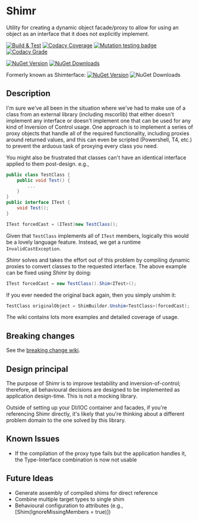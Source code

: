 # Shimr
Utility for creating a dynamic object facade/proxy to allow for using an object as an interface that it does not explicitly implement.

[![Build & Test](https://github.com/IFYates/IFY.Shimr/actions/workflows/dotnet.yml/badge.svg)](https://github.com/IFYates/IFY.Shimr/actions/workflows/dotnet.yml)
[![Codacy Coverage](https://app.codacy.com/project/badge/Coverage/8f5585dd2c4f402893420e0ff7edf5f6)](https://app.codacy.com/gh/IFYates/IFY.Shimr/dashboard?utm_source=gh&utm_medium=referral&utm_content=&utm_campaign=Badge_coverage)
[![Mutation testing badge](https://img.shields.io/endpoint?style=flat&url=https%3A%2F%2Fbadge-api.stryker-mutator.io%2Fgithub.com%2FIFYates%2FIFY.Shimr%2Fmaster)](https://dashboard.stryker-mutator.io/reports/github.com/IFYates/IFY.Shimr/master)
[![Codacy Grade](https://app.codacy.com/project/badge/Grade/8f5585dd2c4f402893420e0ff7edf5f6)](https://app.codacy.com/gh/IFYates/IFY.Shimr/dashboard?utm_source=gh&utm_medium=referral&utm_content=&utm_campaign=Badge_grade)

[![NuGet Version](https://img.shields.io/nuget/v/IFY.Shimr)](https://www.nuget.org/packages/IFY.Shimr/)
[![NuGet Downloads](https://img.shields.io/nuget/dt/IFY.Shimr)](https://www.nuget.org/packages/IFY.Shimr/)

Formerly known as Shimterface:
[![NuGet Version](https://img.shields.io/nuget/v/Shimterface.Standard)](https://www.nuget.org/packages/Shimterface.Standard/)
![NuGet Downloads](https://img.shields.io/nuget/dt/Shimterface.Standard)

## Description
I'm sure we've all been in the situation where we've had to make use of a class from an external library (including mscorlib) that either doesn't implement any interface or doesn't implement one that can be used for any kind of Inversion of Control usage.
One approach is to implement a series of proxy objects that handle all of the required functionality, including proxies around returned values, and this can even be scripted (Powershell, T4, etc.) to prevent the arduous task of proxying every class you need.

You might also be frustrated that classes can't have an identical interface applied to them post-design. e.g.,

```C#
public class TestClass {
    public void Test() {
        ...
    }
}
public interface ITest {
    void Test();
}

ITest forcedCast = (ITest)new TestClass();
```

Given that `TestClass` implements all of `ITest` members, logically this would be a lovely language feature. Instead, we get a runtime `InvalidCastException`.

_Shimr_ solves and takes the effort out of this problem by compiling dynamic proxies to convert classes to the requested interface.
The above example can be fixed using _Shimr_ by doing:

```C#
ITest forcedCast = new TestClass().Shim<ITest>();
```

If you ever needed the original back again, then you simply unshim it:

```C#
TestClass originalObject = ShimBuilder.Unshim<TestClass>(forcedCast);
```

The wiki contains lots more examples and detailed coverage of usage.

## Breaking changes
See the [breaking change wiki](https://github.com/IFYates/IFY.Shimr/wiki/Breaking-changes).

## Design principal
The purpose of Shimr is to improve testability and inversion-of-control; therefore, all behavioural decisions are designed to be implemented as application design-time.
This is not a mocking library.

Outside of setting up your DI/IOC container and facades, if you're referencing Shimr directly, it's likely that you're thinking about a different problem domain to the one solved by this library.

## Known Issues
* If the compilation of the proxy type fails but the application handles it, the Type-Interface combination is now not usable

## Future Ideas
* Generate assembly of compiled shims for direct reference
* Combine multiple target types to single shim
* Behavioural configuration to attributes (e.g., [Shim(IgnoreMissingMembers = true)])
